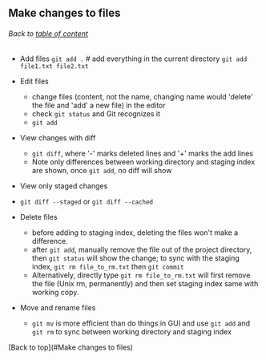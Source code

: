 ## Make changes to files
###### Back to [table of content](https://github.com/ShumzZ/LearningNotes/blob/master/Git/GitEssentialTraining-LinkedIn.MD#table-of-contents)

- Add files
  `git add .` # add everything in the current directory
  `git add file1.txt file2.txt`

- Edit files
  - change files (content, not the name, changing name would 'delete' the file and 'add' a new file) in the editor
  - check  `git status` and Git recognizes it
  - `git add`

- View changes with diff
  - `git diff`, where '-' marks deleted lines and '+' marks the add lines
  - Note only differences between working directory and staging index are shown, once `git add`, no diff will show

-  View only staged changes
  - `git diff --staged` or `git diff --cached`

- Delete files
  - before adding to staging index, deleting the files won't make a difference.
  - after `git add`, manually remove the file out of the project directory, then `git status` will show the change; to sync with the staging index, `git rm file_to_rm.txt` then  `git commit`
  - Alternatively, directly type `git rm file_to_rm.txt` will first remove the file (Unix rm, permanently) and then set staging index same with working copy.

- Move and rename files
  - `git mv` is more efficient than do things in GUI and use `git add` and `git rm` to sync between working directory and staging index


[Back to top](#Make changes to files)

